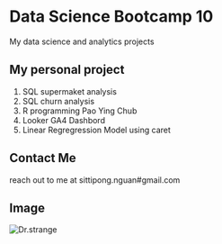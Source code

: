 # Data Science Bootcamp 10
My data science and analytics projects 

## My personal project 

1. SQL supermaket analysis
2. SQL churn analysis
3. R programming Pao Ying Chub
4. Looker GA4 Dashbord
5. Linear Regregression Model using caret
   
## Contact Me 
reach out to me at sittipong.nguan#gmail.com 

## Image
![Dr.strange](https://www.google.com/url?sa=i&url=https%3A%2F%2Fwww.marvel.com%2Fmovies%2Fdoctor-strange&psig=AOvVaw0O90-uddVZB_HiMcojTDfW&ust=1748714490734000&source=images&cd=vfe&opi=89978449&ved=0CBQQjRxqFwoTCNiG26Ljy40DFQAAAAAdAAAAABAL)
